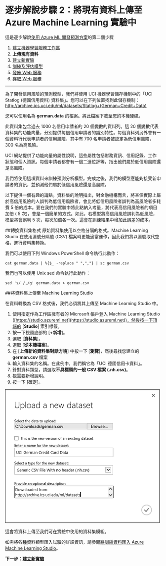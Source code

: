 <properties 
	pageTitle="步驟 2：將資料上傳至 Machine Learning 實驗中 | Microsoft Azure" 
	description="開發預測解決方案逐步解說步驟 2：將儲存的公用資料上傳至 Azure Machine Learning Studio 中。" 
	services="machine-learning" 
	documentationCenter="" 
	authors="garyericson" 
	manager="paulettm" 
	editor="cgronlun"/>

<tags 
	ms.service="machine-learning" 
	ms.workload="tbd" 
	ms.tgt_pltfrm="na" 
	ms.devlang="na" 
	ms.topic="article" 
	ms.date="04/22/2015" 
	ms.author="garye"/>


# 逐步解說步驟 2：將現有資料上傳至 Azure Machine Learning 實驗中

這是逐步解說[使用 Azure ML 開發預測方案](machine-learning-walkthrough-develop-predictive-solution.md)的第二個步驟


1.	[建立機器學習服務工作區](machine-learning-walkthrough-1-create-ml-workspace.md)
2.	**上傳現有資料**
3.	[建立新實驗](machine-learning-walkthrough-3-create-new-experiment.md)
4.	[訓練及評估模型](machine-learning-walkthrough-4-train-and-evaluate-models.md)
5.	[發佈 Web 服務](machine-learning-walkthrough-5-publish-web-service.md)
6.	[存取 Web 服務](machine-learning-walkthrough-6-access-web-service.md)

----------

為了開發信用風險的預測模型，我們將使用 UCI 機器學習儲存機制中的「UCI Statlog (德國信用資料) 資料集」。您可以在下列位置找到此儲存機制：<a href="http://archive.ics.uci.edu/ml/datasets/Statlog+(German+Credit+Data)">http://archive.ics.uci.edu/ml/datasets/Statlog+(German+Credit+Data)</a>

您可以使用名為 **german.data** 的檔案。將此檔案下載至您的本機硬碟。

此資料集包含過去 1000 名信用申請者的 20 個變數的資料列。這 20 個變數代表資料集的功能向量，分別提供每個信用申請者的識別特性。每個資料列另外會有一個資料行代表申請者的信用風險，其中有 700 名申請者被認定為低信用風險，300 名為高風險。

UCI 網站提供了功能向量的屬性說明，這些屬性包括財務資訊、信用記錄、工作狀態和個人資訊。每個申請者都會有一個二進位評等，指出他們屬於低信用風險還是高風險。

我們將使用這項資料來訓練預測分析模型。完成之後，我們的模型應能夠接受新申請者的資訊，並預測他們屬於低信用風險還是高風險。

以下提供一個有趣的論點。資料集的說明指出，對金融機構而言，將某個實際上屬於高信用風險的人誤判為低信用風險者，會比將低信用風險者誤判為高風險者多耗費 5 倍的成本。要在我們的實驗中將此點納入考量，將代表高信用風險者的項目加倍 ( 5 次)，會是一個簡單的方式。如此，若模型將高信用風險誤判為低風險，模型將會誤判 5 次，每次加倍各一次。這會在訓練結果中增加此誤差的成本。

##轉換資料集格式
原始資料集使用以空格分隔的格式。Machine Learning Studio 在使用逗號分隔值 (CSV) 檔案時更能適當運作，因此我們將以逗號取代空格，進行資料集轉換。

我們可以使用下列 Windows PowerShell 命令執行此動作：

	cat german.data | %{$_ -replace " ",","} | sc german.csv  

我們也可以使用 Unix sed 命令執行此動作：

	sed 's/ /,/g' german.data > german.csv  

##將資料集上傳至 Machine Learning Studio

在資料轉換為 CSV 格式後，我們必須將其上傳至 Machine Learning Studio 中。

1.	使用指定作為工作區擁有者的 Microsoft 帳戶登入 Machine Learning Studio ([https://studio.azureml.net](https://studio.azureml.net))，然後按一下頂端的 [**Studio**] 索引標籤。
2.	按一下視窗底部的 [**+新增**]。
3.	選取 [**資料集**]。
4.	選取 [**從本機檔案**]。
5.	在 [**上傳新的資料集對話方塊**] 中按一下 [**瀏覽**]，然後尋找您建立的 **german.csv** 檔案
6.	輸入資料集的名稱。在此例中，我們稱它為「UCI 德國信用卡資料」。
7.	針對資料類型，請選取**不具標頭的一般 CSV 檔案 (.nh.csv)**。
8.	視需要新增說明。
9.	按一下 [確定]。  

![上傳資料集][1]

 
這會將資料上傳至我們可在實驗中使用的資料集模組。

如需將各種資料類型匯入試驗的詳細資訊，請參閱[將訓練資料匯入 Azure Machine Learning Studio](machine-learning-import-data.md)。

**下一步：[建立新實驗](machine-learning-walkthrough-3-create-new-experiment.md)**

[1]: ./media/machine-learning-walkthrough-2-upload-data/upload1.png
 

<!---HONumber=July15_HO1-->